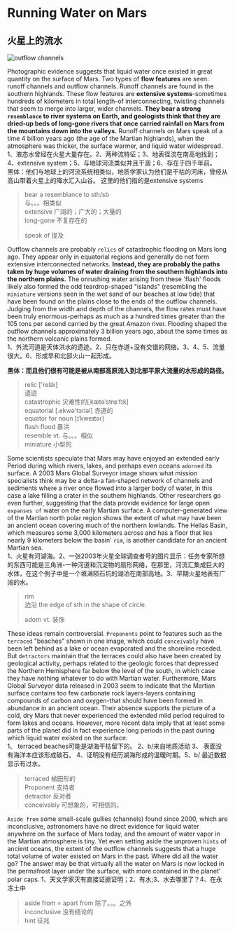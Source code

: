 # Running Water on Mars
## 火星上的流水
![outflow channels](../img/outflow_channels.jpg)

Photographic evidence suggests that liquid water once existed in great quantity on the surface of Mars. Two types of **flow features** are seen: runoff channels and outflow channels. Runoff channels are found in the southern highlands. These flow features are **extensive systems**-sometimes hundreds of kilometers in total length-of interconnecting, twisting channels that seem to merge into larger, wider channels. **They bear a strong `resemblance` to river systems on Earth, and geologists think that they are dried-up beds of long-gone rivers that once carried rainfall on Mars from the mountains down into the valleys.** Runoff channels on Mars speak of a time 4 billion years ago (the age of the Martian highlands), when the atmosphere was thicker, the surface warmer, and liquid water widespread.
1、液态水曾经在火星大量存在。2、两种流特征；3、地表径流在南高地找到；4、extensive system；5、与地球河流类似并且干涸；6、存在于四千年前。  
黑体：他们与地球上的河流系统相类似，地质学家认为他们是干枯的河床，曾经从高山带着火星上的降水汇入山谷。  这里的他们指的是extensive systems

> bear a resemblance to sth/sb  
> 与。。。相类似  
> extensive 广阔的；广大的；大量的  
> long-gone 不复存在的
>
> speak of 提及

Outflow channels are probably `relics` of catastrophic flooding on Mars long ago. They appear only in equatorial regions and generally do not form extensive interconnected networks. **Instead, they are probably the paths taken by huge volumes of water draining from the southern highlands into the northern plains.** The onrushing water arising from these 'flash' floods likely also formed the odd teardrop-shaped "islands" (resembling the `miniature` versions seen in the wet sand of our beaches at low tide) that have been found on the plains close to the ends of the outflow channels. Judging from the width and depth of the channels, the flow rates must have been truly enormous-perhaps as much as a hundred times greater than the 105 tons per second carried by the great Amazon river. Flooding shaped the outflow channels approximately 3 billion years ago, about the same times as the northern volcanic plains formed.  
1、外流河道是天体洪水的遗迹。2、只在赤道+没有交错的网络。3、4、5、流量很大。6、形成早和北部火山一起形成。  

**黑体：而且他们很有可能是被从南部高原流入到北部平原大流量的水形成的路径。**

> relic ['relɪk]  
> 遗迹  
> catastrophic 灾难性的[ˌkætəˈstrɑːfɪk]   
> equatorial [.ekwə'tɔriəl]  赤道的  
> equator for noun [ɪˈkweɪtər]  
> flash flood 暴洪  
> resemble vt. 与。。。相似  
> miniature 小型的  

Some scientists speculate that Mars may have enjoyed an extended early Period during which rivers, lakes, and perhaps even oceans `adorned` its surface. A 2003 Mars Global Surveyor image shows what mission specialists think may be a delta-a fan-shaped network of channels and sediments where a river once flowed into a larger body of water, in this case a lake filling a crater in the southern highlands. Other researchers go even further, suggesting that the data provide evidence for large open `expanses of` water on the early Martian surface. A computer-generated view of the Martian north polar region shows the extent of what may have been an ancient ocean covering much of the northern lowlands. The Hellas Basin, which measures some 3,000 kilometers across and has a floor that lies nearly 9 kilometers below the basin' `rim`, is another candidate for an ancient Martian sea.  
1、火星有河湖海。2、一张2003年火星全球调查者号的图片显示：任务专家所想的东西可能是三角洲-一种河道和沉淀物的扇形网络，在那里，河流汇集成巨大的水体，在这个例子中是一个填满陨石坑的湖泊在南部高地。3、早期火星地表有广阔的水。  

> rim  
> 边沿 the edge of sth in the shape of circle.  
>
> adorn vt. 装饰

These ideas remain controversial. `Proponents` point to features such as the `terraced` "beaches" shown in one image, which could `conceivably` have been left behind as a lake or ocean evaporated and the shoreline receded. But `detractors` maintain that the terraces could also have been created by geological activity, perhaps related to the geologic forces that depressed the Northern Hemisphere far below the level of the south, in which case they have nothing whatever to do with Martian water. Furthermore, Mars Global Surveyor data released in 2003 seem to indicate that the Martian surface contains too few carbonate rock layers-layers containing compounds of carbon and oxygen-that should have been formed in abundance in an ancient ocean. Their absence supports the picture of a cold, dry Mars that never experienced the extended mild period required to form lakes and oceans. However, more recent data imply that at least some parts of the planet did in fact experience long periods in the past during which liquid water existed on the surface.  
1、 terraced beaches可能是湖海干枯留下的。 2、b/来自地质活动 3、 表面没有海洋本应该形成碳石。 4、证明没有经历湖海形成的温暖时期。5、b/ 最近数据显示有过水。  
> terraced 梯田形的  
> Proponent 支持者  
> detractor 反对者  
> conceivably 可想象的，可相信的。  

`Aside from` some small-scale gullies (channels) found since 2000, which are inconclusive, astronomers have no direct evidence for liquid water anywhere on the surface of Mars today, and the amount of water vapor in the Martian atmosphere is tiny. Yet even setting aside the unproven `hints` of ancient oceans, the extent of the outflow channels suggests that a huge total volume of water existed on Mars in the past. Where did all the water go? The answer may be that virtually all the water on Mars is now locked in the permafrost layer under the surface, with more contained in the planet' polar caps.
1、天文学家灭有直接证据证明；2、有水;3、水去哪里了？4、在永冻土中  

> aside from = apart from 除了。。。之外  
> inconclusive 没有结论的  
> hint 征兆